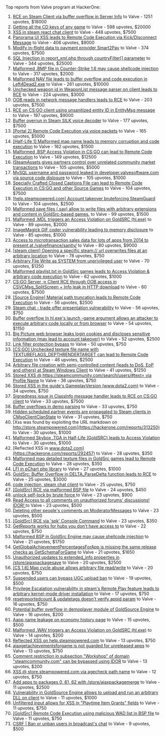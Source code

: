 Top reports from Valve program at HackerOne:

1. [RCE on Steam Client via buffer overflow in Server Info](https://hackerone.com/reports/470520) to Valve - 1251 upvotes, $18000
2. [Getting all the CD keys of any game](https://hackerone.com/reports/391217) to Valve - 598 upvotes, $20000
3. [XSS in steam react chat client](https://hackerone.com/reports/409850) to Valve - 448 upvotes, $7500
4. [Panorama UI XSS leads to Remote Code Execution via Kick/Disconnect Message](https://hackerone.com/reports/631956) to Valve - 406 upvotes, $9000
5. [Modify in-flight data to payment provider Smart2Pay](https://hackerone.com/reports/1295844) to Valve - 374 upvotes, $7500
6. [SQL Injection in report_xml.php through countryFilter[] parameter](https://hackerone.com/reports/383127) to Valve - 344 upvotes, $25000
7. [Malformed .BMP file in Counter-Strike 1.6 may cause shellcode injection](https://hackerone.com/reports/397545) to Valve - 317 upvotes, $2000
8. [Malformed NAV file leads to buffer overflow and code execution in Left4Dead2.exe](https://hackerone.com/reports/542180) to Valve - 261 upvotes, $10000
9. [Unchecked weapon id in WeaponList message parser on client leads to RCE](https://hackerone.com/reports/513154) to Valve - 224 upvotes, $3000
10. [OOB reads in network message handlers leads to RCE](https://hackerone.com/reports/807772) to Valve - 203 upvotes, $7500
11. [RCE on CS:GO client using unsanitized entity ID in EntityMsg message](https://hackerone.com/reports/584603) to Valve - 197 upvotes, $9000
12. [Buffer overrun in Steam SILK voice decoder](https://hackerone.com/reports/1180252) to Valve - 177 upvotes, $7500
13. [[Portal 2] Remote Code Execution via voice packets](https://hackerone.com/reports/733267) to Valve - 165 upvotes, $5000
14. [[Half-Life 1] Malformed map name leads to memory corruption and code execution](https://hackerone.com/reports/402566) to Valve - 162 upvotes, $1500
15. [Malformed .BSP Access Violation in CS:GO can lead to Remote Code Execution](https://hackerone.com/reports/351014) to Valve - 149 upvotes, $12500
16. [ISteamAssets gives partners control over unrelated community market transactions](https://hackerone.com/reports/577584) to Valve - 105 upvotes, $5000
17. [MySQL username and password leaked in developer.valvesoftware.com via source code dislosure](https://hackerone.com/reports/291057) to Valve - 105 upvotes, $1000
18. [Specially Crafted Closed Captions File can lead to Remote Code Execution in CS:GO and other Source Games](https://hackerone.com/reports/463286) to Valve - 104 upvotes, $7500
19. [[help.steampowered.com] Account takeover bruteforcing SteamGuard](https://hackerone.com/reports/407971) to Valve - 104 upvotes, $2500
20. [Malformed save files (.sav) allow to write files with arbitrary extensions and content in GoldSrc-based games.](https://hackerone.com/reports/458842) to Valve - 99 upvotes, $1500
21. [Malformed .MDL triggers an Access Violation on GoldSRC (hl.exe)](https://hackerone.com/reports/495793) to Valve - 89 upvotes, $2000
22. [ImageMagick GIF coder vulnerability leading to memory disclosure](https://hackerone.com/reports/315256) to Valve - 85 upvotes, $1000
23. [Access to microtransaction sales data for lots of apps from 2014 to present at /valvefinance/sanity/](https://hackerone.com/reports/975212) to Valve - 80 upvotes, $9000
24. [[steam client] Opening a specific steam:// url overwrites files at an arbitrary location](https://hackerone.com/reports/667242) to Valve - 78 upvotes, $750
25. [Arbitrary File Write as SYSTEM from unprivileged user](https://hackerone.com/reports/583184) to Valve - 70 upvotes, $1250
26. [Malformed playlist.txt in GoldSrc games leads to Access Violation & arbitrary code execution](https://hackerone.com/reports/504951) to Valve - 62 upvotes, $1000
27. [CS:GO Server -\> Client RCE through OOB access in CSVCMsg_SplitScreen + Info leak in HTTP download](https://hackerone.com/reports/1070835) to Valve - 60 upvotes, $7500
28. [[Source Engine] Material path truncation leads to Remote Code Execution](https://hackerone.com/reports/544096) to Valve - 56 upvotes, $2500
29. [Steam chat - trade offer presentation vulnerability](https://hackerone.com/reports/745447) to Valve - 56 upvotes, $750
30. [Buffer overflow In hl.exe's launch -game argument allows an attacker to execute arbitrary code locally or from browser](https://hackerone.com/reports/832750) to Valve - 54 upvotes, $1150
31. [Big Picture web browser leaks login cookies and discloses sensitive information (may lead to account takeover)](https://hackerone.com/reports/1079561) to Valve - 52 upvotes, $2500
32. [Link filter protection bypass](https://hackerone.com/reports/291750) to Valve - 50 upvotes, $750
33. [[CS:GO] Unchecked texture file name with TEXTUREFLAGS_DEPTHRENDERTARGET can lead to Remote Code Execution](https://hackerone.com/reports/550625) to Valve - 46 upvotes, $2500
34. [Arbitrary file creation with semi-controlled content (leads to DoS, EoP and others) at Steam Windows Client](https://hackerone.com/reports/682774) to Valve - 41 upvotes, $1250
35. [Stored XXS @ https://steamcommunity.com/search/users/#text= via Profile Name](https://hackerone.com/reports/351171) to Valve - 36 upvotes, $750
36. [Stored XSS in the guide's GameplayVersion (www.dota2.com)](https://hackerone.com/reports/380045) to Valve - 34 upvotes, $750
37. [Signedness issue in ClassInfo message handler leads to RCE on CS:GO client](https://hackerone.com/reports/876719) to Valve - 33 upvotes, $7500
38. [Buffer overflows in demo parsing](https://hackerone.com/reports/350119) to Valve - 33 upvotes, $750
39. [Hidden scheduled partner events are propagated to Steam clients in CMsgClientClanState](https://hackerone.com/reports/780167) to Valve - 31 upvotes, $750
40. [Xss was found by exploiting the URL markdown on http://store.steampowered.com](https://hackerone.com/reports/313250) to Valve - 30 upvotes, $1000
41. [Malformed Skybox .TGA in Half-Life (GoldSRC) leads to Access Violation](https://hackerone.com/reports/351016) to Valve - 30 upvotes, $1000
42. [Reflected XSS in www.dota2.com](https://hackerone.com/reports/292457) to Valve - 28 upvotes, $350
43. [Malformed map detailed texture files in GoldSrc games lead to Remote Code Execution](https://hackerone.com/reports/505173) to Valve - 28 upvotes, $350
44. [LFI in pChart php library](https://hackerone.com/reports/288298) to Valve - 27 upvotes, $1000
45. [GoldSrc: Buffer Overflow in DELTA_ParseDelta function leads to RCE](https://hackerone.com/reports/484745) to Valve - 25 upvotes, $3000
46. [code injection, steam chat client](https://hackerone.com/reports/411329) to Valve - 25 upvotes, $750
47. [[GoldSrc] RCE via malformed BSP file](https://hackerone.com/reports/763403) to Valve - 24 upvotes, $450
48. [unlock self-lock by brute force ](https://hackerone.com/reports/410221) to Valve - 23 upvotes, $900
49. [Read Access to all comments on unauthorized forums' discussions! IDOR! ](https://hackerone.com/reports/308610) to Valve - 23 upvotes, $500
50. [Deleting other people's comments on ModeratorMessages](https://hackerone.com/reports/357952) to Valve - 23 upvotes, $500
51. [[GoldSrc] RCE via 'spk' Console Command](https://hackerone.com/reports/769014) to Valve - 23 upvotes, $350
52. [GetReports works for hubs you don't have access to](https://hackerone.com/reports/350937) to Valve - 22 upvotes, $750
53. [Malformed BSP in GoldSrc Engine may cause shellcode injection](https://hackerone.com/reports/458929) to Valve - 21 upvotes, $1750
54. [GetGlobalAchievementPercentagesForApp is missing the same release checks as GetSchemaForGame](https://hackerone.com/reports/541020) to Valve - 21 upvotes, $1650
55. [Unauthorized updates to extended_info properties in /store/ajaxpackagesave](https://hackerone.com/reports/815547) to Valve - 20 upvotes, $2500
56. [[CS 1.6] Map cycle abuse allows arbitrary file read/write](https://hackerone.com/reports/590279) to Valve - 20 upvotes, $750
57. [Suspended users can bypass UGC upload ban](https://hackerone.com/reports/354660) to Valve - 19 upvotes, $500
58. [Privilege Escalation vulnerability in steam's Remote Play feature leads to arbitrary kernel-mode driver installation](https://hackerone.com/reports/852091) to Valve - 17 upvotes, $750
59. [resetreportedcount & updatetags doesn't verify appid param](https://hackerone.com/reports/351106) to Valve - 16 upvotes, $750
60. [Potential buffer overflow in demoplayer module of GoldSource Engine](https://hackerone.com/reports/440758) to Valve - 16 upvotes, $200
61. [Aapp name leakage on economy history page](https://hackerone.com/reports/349681) to Valve - 15 upvotes, $500
62. [Malformed .WAV triggers an Access Violation on GoldSRC (hl.exe)](https://hackerone.com/reports/495789) to Valve - 14 upvotes, $200
63. [Reflected XSS on help.steampowered.com](https://hackerone.com/reports/390429) to Valve - 13 upvotes, $750
64. [ajaxgetachievementsforgame is not guarded for unreleased apps](https://hackerone.com/reports/835087) to Valve - 13 upvotes, $750
65. [Comment restriction in subsection "Workshop" of domain "steamcommunity.com" can be bypassed using IDOR](https://hackerone.com/reports/365504) to Valve - 13 upvotes, $200
66. [XSS @ store.steampowered.com via agecheck path name](https://hackerone.com/reports/406704) to Valve - 12 upvotes, $750
67. [Add apps to packages 0, 61, 62 with /store/ajaxpackagemerge](https://hackerone.com/reports/972243) to Valve - 11 upvotes, $2500
68. [Vulnerability in GoldSource Engine allows to upload and run an arbitrary DLL on client](https://hackerone.com/reports/508894) to Valve - 11 upvotes, $1000
69. [Unfiltered input allows for XSS in "Playtime Item Grants" fields](https://hackerone.com/reports/353334) to Valve - 11 upvotes, $750
70. [[GoldSrc] Remote Code Execution using malicious WAD list in BSP file](https://hackerone.com/reports/675710) to Valve - 11 upvotes, $750
71. [CSRF | Ban or unban users in broadcast's chat](https://hackerone.com/reports/381237) to Valve - 9 upvotes, $500
